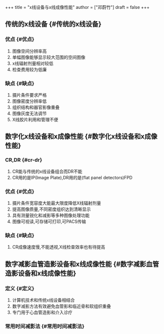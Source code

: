 +++
title = "x线设备与x线成像性能"
author = ["邓蔚竹"]
draft = false
+++

## 传统的x线设备 {#传统的x线设备}


### 优点 {#优点}

1.  图像空间分辨率高
2.  单幅图像能够显示较大范围的空间图像
3.  x线辐射剂量相对较低
4.  检查费用较为低廉


### 缺点 {#缺点}

1.  摄片条件要求严格
2.  图像密度分辨率低
3.  组织结构和器官影像重叠
4.  图像灰度无法调节
5.  X线胶片利用和管理不便


## 数字化x线设备和x成像性能 {#数字化x线设备和x成像性能}


### CR,DR {#cr-dr}

1.  CR能与传统的x线设备组合而DR不能
2.  CR用的是IP(Image Plate),DR用的是(flat panel detectors)FPD


### 优点 {#优点}

1.  摄片条件宽容度大能最大限度降低X线辐射剂量
2.  提高图像质量,不同密度组织达到清晰显示
3.  具有测量锐化和减影等多种图像处理功能
4.  图像可视读,可存储可打印,可PACS传输


### 缺点 {#缺点}

1.  CR成像速度慢,不能透视,X线检查效率也有待提高


## 数字减影血管造影设备和x线成像性能 {#数字减影血管造影设备和x线成像性能}


### 定义 {#定义}

1.  计算机技术和传统x线设备相结合
2.  数字减影方法有效避免血管影和临近骨和软组织重叠
3.  专门用于心血管造影和介入诊疗


### 常用时间减影法 {#常用时间减影法}